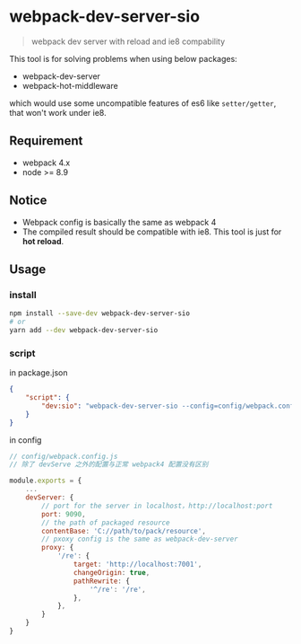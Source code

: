 # webpack-dev-server-sio

> webpack dev server with reload and ie8 compability

This tool is for solving problems when using below packages:

- webpack-dev-server
- webpack-hot-middleware

which would use some uncompatible features of es6 like `setter/getter`, that won't work under ie8.

## Requirement

- webpack 4.x
- node >= 8.9

## Notice

- Webpack config is basically the same as webpack 4
- The compiled result should be compatible with ie8. This tool is just for **hot reload**.

## Usage

### install

```bash
npm install --save-dev webpack-dev-server-sio
# or
yarn add --dev webpack-dev-server-sio
```

### script

in package.json

```json
{
    "script": {
        "dev:sio": "webpack-dev-server-sio --config=config/webpack.conf.js"
    }
}
```

in config

```js
// config/webpack.config.js
// 除了 devServe 之外的配置与正常 webpack4 配置没有区别

module.exports = {
    ...
    devServer: {
        // port for the server in localhost，http://localhost:port
        port: 9090,
        // the path of packaged resource
        contentBase: 'C://path/to/pack/resource',
        // pxoxy config is the same as webpack-dev-server
        proxy: {
            '/re': {
                target: 'http://localhost:7001',
                changeOrigin: true,
                pathRewrite: {
                    '^/re': '/re',
                },
            },
        }
    }
}
```

